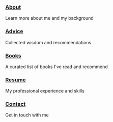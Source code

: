 <div class="card-container">
  <div class="card-entry">
    <h3><a href="/about">About</a></h3>
    <div class="card-details">Learn more about me and my background</div>
  </div>
  
  <div class="card-entry">
    <h3><a href="/advice">Advice</a></h3>
    <div class="card-details">Collected wisdom and recommendations</div>
  </div>
  
  <div class="card-entry">
    <h3><a href="/books">Books</a></h3>
    <div class="card-details">A curated list of books I've read and recommend</div>
  </div>
  
  <div class="card-entry">
    <h3><a href="/resume">Resume</a></h3>
    <div class="card-details">My professional experience and skills</div>
  </div>
  
  <div class="card-entry">
    <h3><a href="/contact">Contact</a></h3>
    <div class="card-details">Get in touch with me</div>
  </div>
</div>
